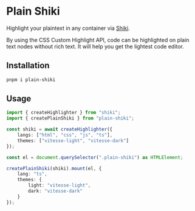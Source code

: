# Plain Shiki

Highlight your plaintext in any container via [Shiki].

By using the CSS Custom Highlight API, code can be highlighted on plain text nodes without rich text. It will help you get the lightest code editor.

## Installation

```bash
pnpm i plain-shiki
```

## Usage

```ts
import { createHighlighter } from "shiki";
import { createPlainShiki } from "plain-shiki";

const shiki = await createHighlighter({
    langs: ["html", "css", "js", "ts"],
    themes: ["vitesse-light", "vitesse-dark"]
});

const el = document.querySelector(".plain-shiki") as HTMLElement;

createPlainShiki(shiki).mount(el, {
    lang: "ts",
    themes: {
        light: "vitesse-light",
        dark: "vitesse-dark"
    }
});
```

[Shiki]: https://shiki.style
